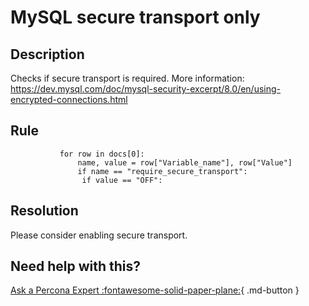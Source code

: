 # MySQL secure transport only

## Description
Checks if secure transport is required. More information: https://dev.mysql.com/doc/mysql-security-excerpt/8.0/en/using-encrypted-connections.html


## Rule
```
           for row in docs[0]:
               name, value = row["Variable_name"], row["Value"]
               if name == "require_secure_transport":
                if value == "OFF":
```

## Resolution
Please consider enabling secure transport.

## Need help with this?

[Ask a Percona Expert :fontawesome-solid-paper-plane:](https://www.percona.com/about-percona/contact?utm_source=pmm&utm_medium=banner&utm_campaign=advisors_readmore){ .md-button }
